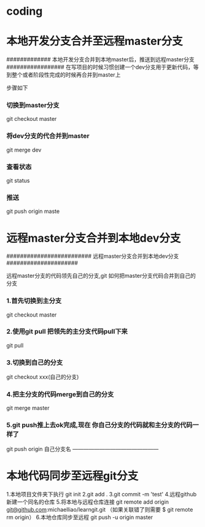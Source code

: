 # coding


# 本地开发分支合并至远程master分支
############# 本地开发分支合并到本地master后，推送到远程master分支#################
在写项目的时候习惯创建一个dev分支用于更新代码，等到整个或者阶段性完成的时候再合并到master上

步骤如下

### 切换到master分支
git checkout master

### 将dev分支的代合并到master
git merge dev

### 查看状态
git status

### 推送
git push origin maste















# 远程master分支合并到本地dev分支
######################### 远程master分支合并到本地dev分支#####################

远程master分支的代码领先自己的分支,git 如何把master分支代码合并到自己的分支

### 1.首先切换到主分支

git checkout master

### 2.使用git pull 把领先的主分支代码pull下来

git pull

### 3.切换到自己的分支

git checkout xxx(自己的分支)

### 4.把主分支的代码merge到自己的分支

git merge master

### 5.git push推上去ok完成,现在 你自己分支的代码就和主分支的代码一样了

git push origin 自己分支名
————————————————







# 本地代码同步至远程git分支
1.本地项目文件夹下执行 git init
2.git add .
3.git commit -m 'test'
4.远程github新建一个同名的仓库
5.将本地与远程仓库连接
git remote add origin git@github.com:michaelliao/learngit.git  （如果关联错了则需要 $ git remote rm origin）
6.本地仓库同步至远程
git push -u origin master